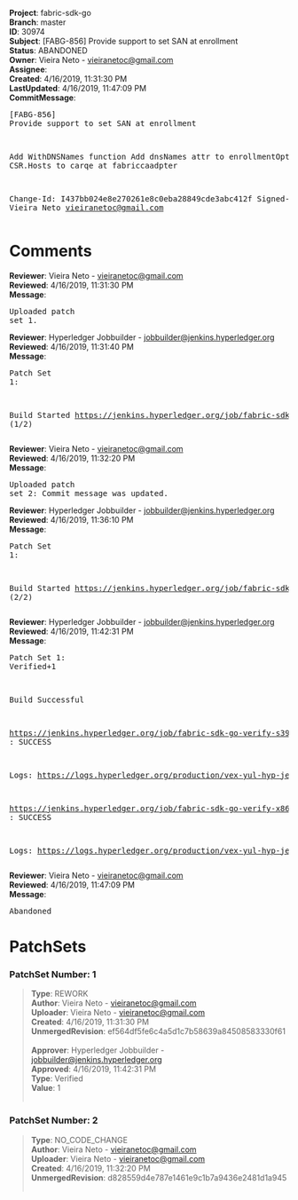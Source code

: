<strong>Project</strong>: fabric-sdk-go<br><strong>Branch</strong>: master<br><strong>ID</strong>: 30974<br><strong>Subject</strong>: [FABG-856] Provide support to set SAN at enrollment<br><strong>Status</strong>: ABANDONED<br><strong>Owner</strong>: Vieira Neto - vieiranetoc@gmail.com<br><strong>Assignee</strong>:<br><strong>Created</strong>: 4/16/2019, 11:31:30 PM<br><strong>LastUpdated</strong>: 4/16/2019, 11:47:09 PM<br><strong>CommitMessage</strong>:<br><pre>[FABG-856] Provide support to set SAN at enrollment

Add WithDNSNames function
Add dnsNames attr to enrollmentOptions
Add CSR.Hosts to carqe at fabriccaadpter

Change-Id: I437bb024e8e270261e8c0eba28849cde3abc412f
Signed-off-by: Vieira Neto <vieiranetoc@gmail.com>
</pre><h1>Comments</h1><strong>Reviewer</strong>: Vieira Neto - vieiranetoc@gmail.com<br><strong>Reviewed</strong>: 4/16/2019, 11:31:30 PM<br><strong>Message</strong>: <pre>Uploaded patch set 1.</pre><strong>Reviewer</strong>: Hyperledger Jobbuilder - jobbuilder@jenkins.hyperledger.org<br><strong>Reviewed</strong>: 4/16/2019, 11:31:40 PM<br><strong>Message</strong>: <pre>Patch Set 1:

Build Started https://jenkins.hyperledger.org/job/fabric-sdk-go-verify-s390x/155/ (1/2)</pre><strong>Reviewer</strong>: Vieira Neto - vieiranetoc@gmail.com<br><strong>Reviewed</strong>: 4/16/2019, 11:32:20 PM<br><strong>Message</strong>: <pre>Uploaded patch set 2: Commit message was updated.</pre><strong>Reviewer</strong>: Hyperledger Jobbuilder - jobbuilder@jenkins.hyperledger.org<br><strong>Reviewed</strong>: 4/16/2019, 11:36:10 PM<br><strong>Message</strong>: <pre>Patch Set 1:

Build Started https://jenkins.hyperledger.org/job/fabric-sdk-go-verify-x86_64/117/ (2/2)</pre><strong>Reviewer</strong>: Hyperledger Jobbuilder - jobbuilder@jenkins.hyperledger.org<br><strong>Reviewed</strong>: 4/16/2019, 11:42:31 PM<br><strong>Message</strong>: <pre>Patch Set 1: Verified+1

Build Successful 

https://jenkins.hyperledger.org/job/fabric-sdk-go-verify-s390x/155/ : SUCCESS

Logs: https://logs.hyperledger.org/production/vex-yul-hyp-jenkins-3/fabric-sdk-go-verify-s390x/155

https://jenkins.hyperledger.org/job/fabric-sdk-go-verify-x86_64/117/ : SUCCESS

Logs: https://logs.hyperledger.org/production/vex-yul-hyp-jenkins-3/fabric-sdk-go-verify-x86_64/117</pre><strong>Reviewer</strong>: Vieira Neto - vieiranetoc@gmail.com<br><strong>Reviewed</strong>: 4/16/2019, 11:47:09 PM<br><strong>Message</strong>: <pre>Abandoned</pre><h1>PatchSets</h1><h3>PatchSet Number: 1</h3><blockquote><strong>Type</strong>: REWORK<br><strong>Author</strong>: Vieira Neto - vieiranetoc@gmail.com<br><strong>Uploader</strong>: Vieira Neto - vieiranetoc@gmail.com<br><strong>Created</strong>: 4/16/2019, 11:31:30 PM<br><strong>UnmergedRevision</strong>: ef564df5fe6c4a5d1c7b58639a84508583330f61<br><br><strong>Approver</strong>: Hyperledger Jobbuilder - jobbuilder@jenkins.hyperledger.org<br><strong>Approved</strong>: 4/16/2019, 11:42:31 PM<br><strong>Type</strong>: Verified<br><strong>Value</strong>: 1<br><br></blockquote><h3>PatchSet Number: 2</h3><blockquote><strong>Type</strong>: NO_CODE_CHANGE<br><strong>Author</strong>: Vieira Neto - vieiranetoc@gmail.com<br><strong>Uploader</strong>: Vieira Neto - vieiranetoc@gmail.com<br><strong>Created</strong>: 4/16/2019, 11:32:20 PM<br><strong>UnmergedRevision</strong>: d828559d4e787e1461e9c1b7a9436e2481d1a945<br><br></blockquote>